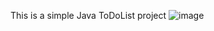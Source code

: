 This is a simple Java ToDoList project
![image](https://github.com/Tinhvila/ToDoListWithJava/assets/141382756/1a07dedf-137f-48d3-8b95-1c59212eb9b0)



